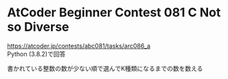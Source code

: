 # AtCoder Beginner Contest 081 C Not so Diverse  
https://atcoder.jp/contests/abc081/tasks/arc086_a  
Python (3.8.2)で回答  

書かれている整数の数が少ない順で選んでK種類になるまでの数を数える
